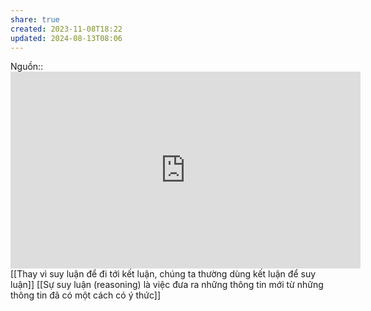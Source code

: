 ```yaml
---
share: true
created: 2023-11-08T18:22
updated: 2024-08-13T08:06
---
```

Nguồn:: <iframe width="560" height="315" src="https://www.youtube.com/embed/_ArVh3Cj9rw?start=454" title="YouTube video player" frameborder="0" allow="accelerometer; autoplay; clipboard-write; encrypted-media; gyroscope; picture-in-picture; web-share" allowfullscreen></iframe>
[[Thay vì suy luận để đi tới kết luận, chúng ta thường dùng kết luận để suy luận]]
[[Sự suy luận (reasoning) là việc đưa ra những thông tin mới từ những thông tin đã có một cách có ý thức]]